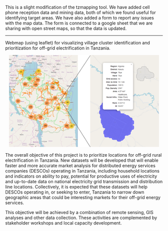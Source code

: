 This is a slight modification of the tzmapping tool. We have added cell phone reception data and mining data, both of which we found useful for identifying target areas. We have also added a form to report any issues with the map data. The form is connected to a google sheet that we are sharing with open street maps, so that the data is updated.   

---------------------------------------------------------------
Webmap (using leaflet) for visualizing village cluster identification and prioritization for off-grid electrification in Tanzania.

<p style="text-align:center;"><img src="images/readme-image.png" heigth="700" width="480" alt="Image"></p>

The overall objective of this project is to prioritize locations for off-grid rural electrification in Tanzania. New datasets will be developed that will enable faster and more accurate market analysis for distributed energy services companies (DESCOs) operating in Tanzania, including household locations and indicators on ability to pay, potential for productive uses of electricity and up-to-date data on national electricity grid transmission and distribution line locations. Collectively, it is expected that these datasets will help DESCOs operating in, or seeking to enter, Tanzania to narrow down geographic areas that could be interesting markets for their off-grid energy services.

This objective will be achieved by a combination of remote sensing, GIS analyses and other data collection. These activities are complemented by stakeholder workshops and local capacity development. 
